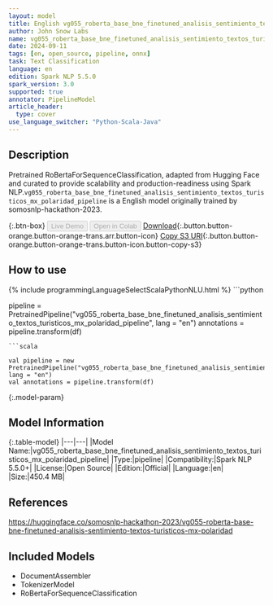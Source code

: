 ```yaml
---
layout: model
title: English vg055_roberta_base_bne_finetuned_analisis_sentimiento_textos_turisticos_mx_polaridad_pipeline pipeline RoBertaForSequenceClassification from somosnlp-hackathon-2023
author: John Snow Labs
name: vg055_roberta_base_bne_finetuned_analisis_sentimiento_textos_turisticos_mx_polaridad_pipeline
date: 2024-09-11
tags: [en, open_source, pipeline, onnx]
task: Text Classification
language: en
edition: Spark NLP 5.5.0
spark_version: 3.0
supported: true
annotator: PipelineModel
article_header:
  type: cover
use_language_switcher: "Python-Scala-Java"
---
```


## Description

Pretrained RoBertaForSequenceClassification, adapted from Hugging Face and curated to provide scalability and production-readiness using Spark NLP.`vg055_roberta_base_bne_finetuned_analisis_sentimiento_textos_turisticos_mx_polaridad_pipeline` is a English model originally trained by somosnlp-hackathon-2023.

{:.btn-box}
<button class="button button-orange" disabled>Live Demo</button>
<button class="button button-orange" disabled>Open in Colab</button>
[Download](https://s3.amazonaws.com/auxdata.johnsnowlabs.com/public/models/vg055_roberta_base_bne_finetuned_analisis_sentimiento_textos_turisticos_mx_polaridad_pipeline_en_5.5.0_3.0_1726063543796.zip){:.button.button-orange.button-orange-trans.arr.button-icon}
[Copy S3 URI](s3://auxdata.johnsnowlabs.com/public/models/vg055_roberta_base_bne_finetuned_analisis_sentimiento_textos_turisticos_mx_polaridad_pipeline_en_5.5.0_3.0_1726063543796.zip){:.button.button-orange.button-orange-trans.button-icon.button-copy-s3}

## How to use



<div class="tabs-box" markdown="1">
{% include programmingLanguageSelectScalaPythonNLU.html %}
```python

pipeline = PretrainedPipeline("vg055_roberta_base_bne_finetuned_analisis_sentimiento_textos_turisticos_mx_polaridad_pipeline", lang = "en")
annotations =  pipeline.transform(df)   

```
```scala

val pipeline = new PretrainedPipeline("vg055_roberta_base_bne_finetuned_analisis_sentimiento_textos_turisticos_mx_polaridad_pipeline", lang = "en")
val annotations = pipeline.transform(df)

```
</div>

{:.model-param}
## Model Information

{:.table-model}
|---|---|
|Model Name:|vg055_roberta_base_bne_finetuned_analisis_sentimiento_textos_turisticos_mx_polaridad_pipeline|
|Type:|pipeline|
|Compatibility:|Spark NLP 5.5.0+|
|License:|Open Source|
|Edition:|Official|
|Language:|en|
|Size:|450.4 MB|

## References

https://huggingface.co/somosnlp-hackathon-2023/vg055-roberta-base-bne-finetuned-analisis-sentimiento-textos-turisticos-mx-polaridad

## Included Models

- DocumentAssembler
- TokenizerModel
- RoBertaForSequenceClassification